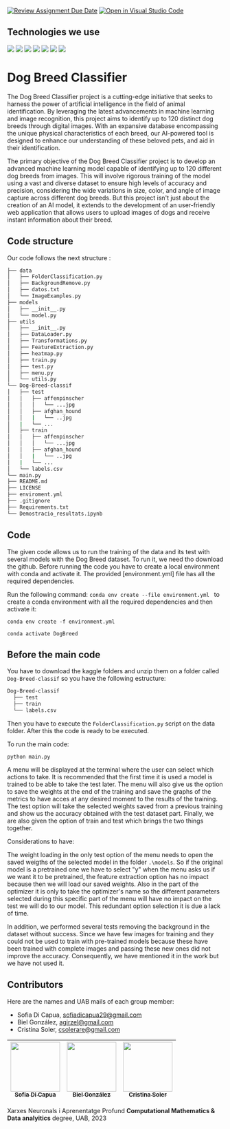 [![Review Assignment Due Date](https://classroom.github.com/assets/deadline-readme-button-24ddc0f5d75046c5622901739e7c5dd533143b0c8e959d652212380cedb1ea36.svg)](https://classroom.github.com/a/sPgOnVC9)
[![Open in Visual Studio Code](https://classroom.github.com/assets/open-in-vscode-718a45dd9cf7e7f842a935f5ebbe5719a5e09af4491e668f4dbf3b35d5cca122.svg)](https://classroom.github.com/online_ide?assignment_repo_id=11103468&assignment_repo_type=AssignmentRepo)
## Technologies we use

<img src="https://img.shields.io/badge/Kaggle-20BEFF?style=for-the-badge&logo=Kaggle&logoColor=white" /> <img src="https://img.shields.io/badge/PyTorch-EE4C2C?style=for-the-badge&logo=pytorch&logoColor=white" />
<img src="https://img.shields.io/badge/conda-342B029.svg?&style=for-the-badge&logo=anaconda&logoColor=white" />
<img src="https://img.shields.io/badge/Jupyter-F37626.svg?&style=for-the-badge&logo=Jupyter&logoColor=white" />
<img src="https://img.shields.io/badge/Python-FFD43B?style=for-the-badge&logo=python&logoColor=blue" />
<img src="https://img.shields.io/badge/PyCharm-000000.svg?&style=for-the-badge&logo=PyCharm&logoColor=white" /> <img src="https://img.shields.io/badge/Streamlit-FF4B4B?style=for-the-badge&logo=Streamlit&logoColor=white" /> 


# Dog Breed Classifier
The Dog Breed Classifier project is a cutting-edge initiative that seeks to harness the power of artificial intelligence in the field of animal identification. By leveraging the latest advancements in machine learning and image recognition, this project aims to identify up to 120 distinct dog breeds through digital images. With an expansive database encompassing the unique physical characteristics of each breed, our AI-powered tool is designed to enhance our understanding of these beloved pets, and aid in their identification.

The primary objective of the Dog Breed Classifier project is to develop an advanced machine learning model capable of identifying up to 120 different dog breeds from images. This will involve rigorous training of the model using a vast and diverse dataset to ensure high levels of accuracy and precision, considering the wide variations in size, color, and angle of image capture across different dog breeds. But this project isn't just about the creation of an AI model, it extends to the development of an user-friendly web application that allows users to upload images of dogs and receive instant information about their breed.

## Code structure
Our code follows the next structure :
```bash
├── data
│   ├── FolderClassification.py
│   ├── BackgroundRemove.py
│   ├── datos.txt
│   └── ImageExamples.py
├── models
│   ├── __init__.py
│   └── model.py
├── utils
│   ├── __init__.py
│   ├── DataLoader.py
│   ├── Transformations.py
│   ├── FeatureExtraction.py
│   ├── heatmap.py
│   ├── train.py
│   ├── test.py
│   ├── menu.py
│   └── utils.py
└── Dog-Breed-classif
│   ├── test
│   │   ├── affenpinscher
│   │   │   └── ...jpg
│   │   ├── afghan_hound
│   │   |   └── ..jpg
│   |   └── ...
│   ├── train
│   │   ├── affenpinscher
│   │   │   └── ...jpg
│   │   ├── afghan_hound
│   │   |   └── ..jpg
│   |   └── ...
│   └── labels.csv
└── main.py
├── README.md
├── LICENSE
├── enviroment.yml
├── .gitignore
├── Requirements.txt
└── Demostracio_resultats.ipynb
```

## Code
The given code allows us to run the training of the data and its test with several models with the Dog Breed dataset. To run it, we need tho download the github. Before running the code you have to create a local environment with conda and activate it. The provided [environment.yml] file has all the required dependencies. 

Run the following command: ``conda env create --file environment.yml `` to create a conda environment with all the required dependencies and then activate it:


```
conda env create -f environment.yml
```

```
conda activate DogBreed
```
## Before the main code
You have to download the kaggle folders and unzip them on a folder called `Dog-Breed-classif` so you have the following estructure:
```bash
Dog-Breed-classif
  ├── test
  ├── train
  └── labels.csv
```

Then you have to execute the `FolderClassification.py` script on the data folder. After this the code is ready to be executed.

To run the main code:
```
python main.py
```

A menu will be displayed at the terminal where the user can select which actions to take. It is recommended that the first time it is used a model is trained to be able to take the test later. The menu will also give us the option to save the weights at the end of the training and save the graphs of the metrics to have acces at any desired moment to the results of the training. The test option will take the selected weights saved from a previous training and show us the accuracy obtained with the test dataset part. Finally, we are also given the option of train and test which brings the two things together.

Considerations to have:

The weight loading in the only test option of the menu needs to open the saved weigths of the selected model in the folder `.\models`. So if the original model is a pretrained one we have to select "y" when the menu asks us if we want it to be pretrained, the feature extraction option has no impact because then we will load our saved weights. Also in the part of the optimizer it is only to take the optimizer's name so the different parameters selected during this specific part of the menu will have no impact on the test we will do to our model. This redundant option selection it is due a lack of time.

In addition, we performed several tests removing the background in the dataset without success. Since we have few images for training and they could not be used to train with pre-trained models because these have been trained with complete images and passing these new ones did not improve the accuracy. Consequently, we have mentioned it in the work but we have not used it.

## Contributors
Here are the names and UAB mails of each group member:

- Sofia Di Capua, sofiadicapua29@gmail.com
- Biel González, agirzel@gmail.com
- Cristina Soler, csolerare@gmail.com

| [<img src="https://avatars.githubusercontent.com/u/73697639?v=4" width=115><br><sub>Sofia Di Capua</sub>](https://github.com/SofiaDiCapua) |  [<img src="https://avatars.githubusercontent.com/u/81986384?v=4" width=115><br><sub>Biel González</sub>](https://github.com/Zynokrex) |  [<img src="https://avatars.githubusercontent.com/u/58566857?v=4" width=115><br><sub>Cristina Soler</sub>](https://github.com/kermitsc7) |
| :---: | :---: | :---: |


Xarxes Neuronals i Aprenentatge Profund
__Computational Mathematics & Data analyitics__ degree, UAB, 2023
